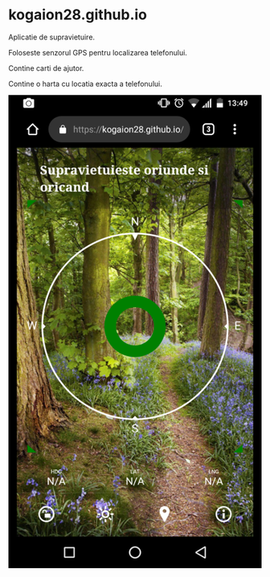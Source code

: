 # kogaion28.github.io
Aplicatie de supravietuire.

Foloseste senzorul GPS pentru localizarea telefonului.

Contine carti de ajutor.

Contine o harta cu locatia exacta a telefonului.


![](aaa.png)


